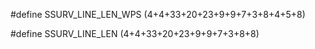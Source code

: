 #define SSURV_LINE_LEN_WPS (4+4+33+20+23+9+9+7+3+8+4+5+8)


#define SSURV_LINE_LEN (4+4+33+20+23+9+9+7+3+8+8)
